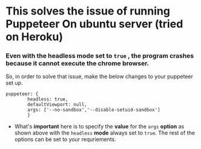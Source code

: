# This solves the issue of running Puppeteer On ubuntu server (tried on Heroku)

### Even with the headless mode set to `true` , the program crashes because it cannot execute the chrome browser.
 So, in order to solve that issue, make the below changes to your puppeteer set up.

```
puppeteer: {
        headless: true,
        defaultViewport: null,
        args: ['--no-sandbox','--disable-setuid-sandbox']
        }
```
- What's **important** here is to specify the **value** for the `args` **option** as shown above with the `headless` **mode** always set to `true`. The rest of the options can be set to your requriements.
